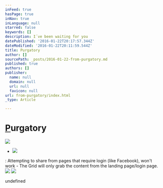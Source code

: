 ```yaml
---
inFeed: true
hasPage: true
inNav: true
inLanguage: null
starred: false
keywords: []
description: I´ve been waiting for you
datePublished: '2016-01-22T20:17:57.344Z'
dateModified: '2016-01-22T20:11:59.544Z'
title: Purgatory
author: []
sourcePath: _posts/2016-01-22-from-purgatory.md
published: true
authors: []
publisher:
  name: null
  domain: null
  url: null
  favicon: null
url: from-purgatory/index.html
_type: Article

---
```

# [P][0]urgatory
![](https://s3-us-west-2.amazonaws.com/the-grid-img/p/63438500562d923d98c4f50876197f7009f88a04.jpg)

* ![](https://the-grid-user-content.s3-us-west-2.amazonaws.com/5a49bead-3dbd-4bfe-9255-3afffe79ad42.jpg)

: Attempting to share from pages that require login (like Facebook), won't work - The Grid will only grab the content from the landing page/login page.
![](https://the-grid-user-content.s3-us-west-2.amazonaws.com/ea73d499-2c8c-4f40-8ed8-162f83f35cb6.jpg)
![](https://the-grid-user-content.s3-us-west-2.amazonaws.com/21dbaa06-f765-4d5a-a681-586fe7456328.jpg)

undefined

[0]: null